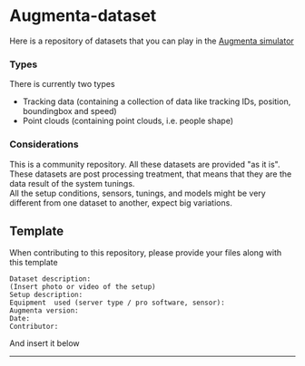 # Augmenta-dataset

Here is a repository of datasets that you can play in the [Augmenta simulator](https://docs.augmenta.tech/get-the-simulator)

### Types

There is currently two types
- Tracking data (containing a collection of data like tracking IDs, position, boundingbox and speed)
- Point clouds (containing point clouds, i.e. people shape)

### Considerations

This is a community repository. All these datasets are provided "as it is".\
These datasets are post processing treatment, that means that they are the data result of the system tunings.\
All the setup conditions, sensors, tunings, and models might be very different from one dataset to another, expect big variations.

## Template

When contributing to this repository, please provide your files along with this template
```
Dataset description:
(Insert photo or video of the setup)
Setup description:
Equipment  used (server type / pro software, sensor):
Augmenta version:
Date:
Contributor:
```
And insert it below

----

